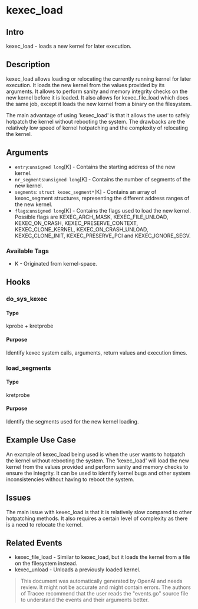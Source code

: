 
# kexec_load 

## Intro
kexec_load - loads a new kernel for later execution.

## Description
kexec_load allows loading or relocating the currently running kernel for later execution. It loads the new kernel from the values provided by its arguments. It allows to perform sanity and memory integrity checks on the new kernel before it is loaded. It also allows for kexec_file_load which does the same job, except it loads the new kernel from a binary on the filesystem.

The main advantage of using 'kexec_load' is that it allows the user to safely hotpatch the kernel without rebooting the system. The drawbacks are the relatively low speed of kernel hotpatching and the complexity of relocating the kernel.

## Arguments
* `entry`:`unsigned long`[K] - Contains the starting address of the new kernel.
* `nr_segments`:`unsigned long`[K] - Contains the number of segments of the new kernel.
* `segments`: `struct kexec_segment*`[K] - Contains an array of kexec_segment structures, representing the different address ranges of the new kernel.
* `flags`:`unsigned long`[K] - Contains the flags used to load the new kernel. Possible flags are KEXEC_ARCH_MASK, KEXEC_FILE_UNLOAD, KEXEC_ON_CRASH, KEXEC_PRESERVE_CONTEXT, KEXEC_CLONE_KERNEL, KEXEC_ON_CRASH_UNLOAD, KEXEC_CLONE_INIT, KEXEC_PRESERVE_PCI and KEXEC_IGNORE_SEGV.

### Available Tags
* K - Originated from kernel-space.

## Hooks
### do_sys_kexec 
#### Type
kprobe + kretprobe
#### Purpose
Identify kexec system calls, arguments, return values and execution times. 

### load_segments
#### Type
kretprobe 
#### Purpose
Identify the segments used for the new kernel loading.

## Example Use Case
An example of kexec_load being used is when the user wants to hotpatch the kernel without rebooting the system. The 'kexec_load' will load the new kernel from the values provided and perform sanity and memory checks to ensure the integrity. It can be used to identify kernel bugs and other system inconsistencies without having to reboot the system. 

## Issues
The main issue with kexec_load is that it is relatively slow compared to other hotpatching methods. It also requires a certain level of complexity as there is a need to relocate the kernel.

## Related Events
* kexec_file_load - Similar to kexec_load, but it loads the kernel from a file on the filesystem instead. 
* kexec_unload - Unloads a previously loaded kernel.

> This document was automatically generated by OpenAI and needs review. It might
> not be accurate and might contain errors. The authors of Tracee recommend that
> the user reads the "events.go" source file to understand the events and their
> arguments better.
